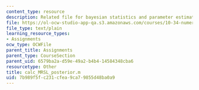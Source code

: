 ```yaml
---
content_type: resource
description: Related file for bayesian statistics and parameter estimation.
file: https://ol-ocw-studio-app-qa.s3.amazonaws.com/courses/10-34-numerical-methods-applied-to-chemical-engineering-fall-2005/7b989f5fc231cfea9ca79855d48ba0a9_calc_MRSL_posterior.m
file_type: text/plain
learning_resource_types:
- Assignments
ocw_type: OCWFile
parent_title: Assignments
parent_type: CourseSection
parent_uid: 6579ba2a-d59e-49a2-b4b4-14584348cba6
resourcetype: Other
title: calc_MRSL_posterior.m
uid: 7b989f5f-c231-cfea-9ca7-9855d48ba0a9
---
```

